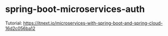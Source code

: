 # spring-boot-microservices-auth

Tutorial: https://itnext.io/microservices-with-spring-boot-and-spring-cloud-16d2c056ba12

